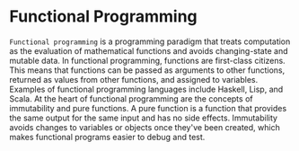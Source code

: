 # Functional Programming

`Functional programming` is a programming paradigm that treats computation as the evaluation of mathematical functions and avoids changing-state and mutable data. In functional programming, functions are first-class citizens. This means that functions can be passed as arguments to other functions, returned as values from other functions, and assigned to variables. Examples of functional programming languages include Haskell, Lisp, and Scala. At the heart of functional programming are the concepts of immutability and pure functions. A pure function is a function that provides the same output for the same input and has no side effects. Immutability avoids changes to variables or objects once they've been created, which makes functional programs easier to debug and test.
